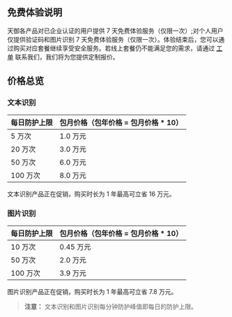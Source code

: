 ## 免费体验说明

天御各产品对已企业认证的用户提供 7 天免费体验服务（仅限一次）;对个人用户仅提供验证码和图片识别 7 天免费体验服务（仅限一次）。体验结束后，您可以通过购买对应套餐继续享受安全服务。若线上套餐仍不能满足您的需求，请通过 [工单](http://cloud.tencent.com/service/professional.html) 联系我们，我们将为您提供定制报价。

## 价格总览
### 文本识别

| 每日防护上限 | 包月价格（包年价格 = 包月价格 * 10） | 
|---------|---------|
| 5 万次 | 	1.0 万元 | 
| 20 万次 | 3.0 万元 | 
| 50 万次 | 6.0 万元 | 
| 100 万次 | 8.0 万元 | 

文本识别产品正在促销，购买时长为 1 年最高可立省 16 万元。

### 图片识别

| 每日防护上限 | 包月价格（包年价格 = 包月价格 * 10） | 
|---------|---------|
| 10 万次 | 0.45 万元 | 
| 50 万次 | 2.0 万元 | 
| 100 万次 | 3.9 万元 | 

图片识别产品正在促销，购买时长为 1 年最高可立省 7.8 万元。

>**注意：**
> 文本识别和图片识别每分钟防护峰值即每日的防护上限。

